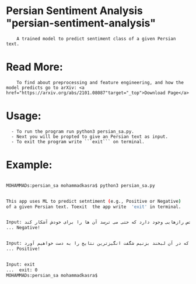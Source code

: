 # Persian Sentiment Analysis "persian-sentiment-analysis"
        A trained model to predict sentiment class of a given Persian text.
# Read More:
        To find about preprocessing and feature engineering, and how the model predicts go to arXiv: <a href="https://arxiv.org/abs/2101.08087"target="_top">Download Page</a>


# Usage:
      - To run the program run python3 persian_sa.py.
      - Next you will be propted to give an Persian text as input.
      - To exit the program write ```exit``` on terminal.
  
# Example: 
  
 ```bash
 
MOHAMMADs:persian_sa mohammadkasra$ python3 persian_sa.py 


This app uses ML to predict setntiment (e.g., Positive or Negative)
of a given Persian text. Toexit  the app write  'exit' in terminal.


Input: زیاد در خاطرات دیگران ورود نکنید، چرا که در خاطرات هر شخص رازهایی وجود دارد که حتی می ترسد آن ها را برای خودش آشکار کند!
... Negative!


Input: زندگی همچون یک آینه است زمانی که در آن لبخند بزنیم شگفت انگیزترین نتایج را به دست خواهیم آورد
... Positive!


Input: exit
...  exit: 0
MOHAMMADs:persian_sa mohammadkasra$ 
        
```
